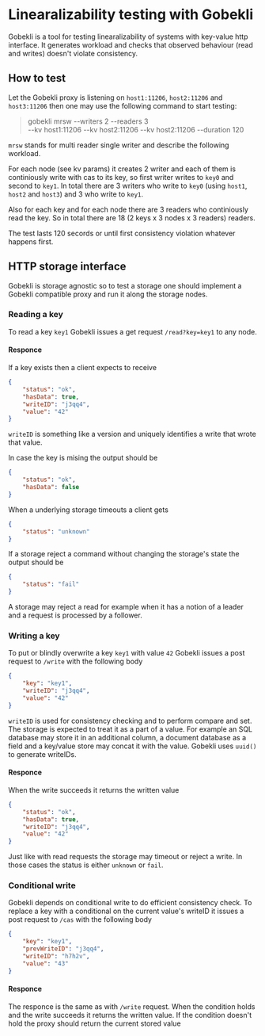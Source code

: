 # Linearalizability testing with Gobekli

Gobekli is a tool for testing linearalizability of systems with key-value http
interface. It generates workload and checks that observed behaviour (read and 
writes) doesn't violate consistency.

## How to test

Let the Gobekli proxy is listening on `host1:11206`, `host2:11206` and 
`host3:11206` then one may use the following command to start testing:

> gobekli mrsw --writers 2 --readers 3 \
>         --kv host1:11206 --kv host2:11206 --kv host2:11206 --duration 120

`mrsw` stands for multi reader single writer and describe the following
workload.

For each node (see kv params) it creates 2 writer and each of them is 
continiously write with cas to its key, so first writer writes to `key0` and 
second to `key1`. In total there are 3 writers who write to `key0` (using 
`host1`, `host2` and `host3`) and 3 who write to `key1`.

Also for each key and for each node there are 3 readers who continiously read 
the key. So in total there are 18 (2 keys x 3 nodes x 3 readers) readers.

The test lasts 120 secords or until first consistency violation whatever happens
first.

## HTTP storage interface

Gobekli is storage agnostic so to test a storage one should implement a Gobekli
compatible proxy and run it along the storage nodes.

### Reading a key

To read a key `key1` Gobekli issues a get request `/read?key=key1` to any node.

#### Responce

If a key exists then a client expects to receive

```json
{
    "status": "ok",
    "hasData": true,
    "writeID": "j3qq4",
    "value": "42"
}
```

`writeID` is something like a version and uniquely identifies a write that wrote
that value.

In case the key is mising the output should be

```json
{
    "status": "ok",
    "hasData": false
}
```

When a underlying storage timeouts a client gets

```json
{
    "status": "unknown"
}
```

If a storage reject a command without changing the storage's state the output
should be

```json
{
    "status": "fail"
}
```

A storage may reject a read for example when it has a notion of a leader and a
request is processed by a follower.

### Writing a key

To put or blindly overwrite a key `key1` with value `42` Gobekli issues a post
request to `/write` with the following body

```json
{
    "key": "key1",
    "writeID": "j3qq4",
    "value": "42"
}
```

`writeID` is used for consistency checking and to perform compare and set. The
storage is expected to treat it as a part of a value. For example an SQL
database may store it in an additional column, a document database as a field
and a key/value store may concat it with the value. Gobekli uses `uuid()` to
generate writeIDs.

#### Responce

When the write succeeds it returns the written value

```json
{
    "status": "ok",
    "hasData": true,
    "writeID": "j3qq4",
    "value": "42"
}
```

Just like with read requests the storage may timeout or reject a write. In those
cases the status is either `unknown` or `fail`.

### Conditional write

Gobekli depends on conditional write to do efficient consistency check. To
replace a key with a conditional on the current value's writeID it issues a post
request to `/cas` with the following body

```json
{
    "key": "key1",
    "prevWriteID": "j3qq4",
    "writeID": "h7h2v",
    "value": "43"
}
```

#### Responce

The responce is the same as with `/write` request. When the condition holds and
the write succeeds it returns the written value. If the condition doesn't hold
the proxy should return the current stored value